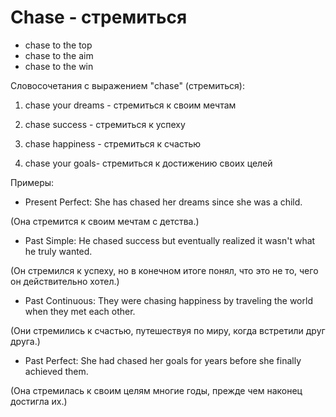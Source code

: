 # Chase - стремиться

- chase to the top
- chase to the aim
- chase to the win

Словосочетания с выражением "chase" (стремиться):

1. chase your dreams - стремиться к своим мечтам

2. chase success - стремиться к успеху

3. chase happiness - стремиться к счастью

4. chase your goals- стремиться к достижению своих целей

Примеры:

- Present Perfect: She has chased her dreams since she was a child.

(Она стремится к своим мечтам с детства.)

- Past Simple: He chased success but eventually realized it wasn't what he truly wanted.

(Он стремился к успеху, но в конечном итоге понял, что это не то, чего он действительно хотел.)

- Past Continuous: They were chasing happiness by traveling the world when they met each other.

(Они стремились к счастью, путешествуя по миру, когда встретили друг друга.)

- Past Perfect: She had chased her goals for years before she finally achieved them.

(Она стремилась к своим целям многие годы, прежде чем наконец достигла их.)